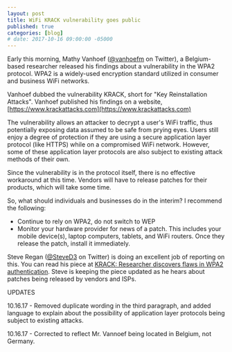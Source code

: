 ```yaml
---
layout: post
title: WiFi KRACK vulnerability goes public
published: true
categories: [blog]
# date: 2017-10-16 09:00:00 -05000
---
```


Early this morning, Mathy Vanhoef ([@vanhoefm](https://www.twitter.com/vanhoefm) on Twitter), a Belgium-based researcher released his findings about a vulnerability in the WPA2 protocol.  WPA2 is a widely-used encryption standard utilized in consumer and business WiFi networks.  

Vanhoef dubbed the vulnerability KRACK, short for "Key Reinstallation Attacks".  Vanhoef published his findings on a website, [https://www.krackattacks.com](https://www.krackattacks.com)

The vulnerability allows an attacker to decrypt a user's WiFi traffic, thus potentially exposing data assumed to be safe from prying eyes.  Users still enjoy a degree of protection if they are using a secure application layer protocol (like HTTPS) while on a compromised WiFi network.  However, some of these application layer protocols are also subject to existing attack methods of their own.

Since the vulnerability is in the protocol itself, there is no effective workaround at this time.  Vendors will have to release patches for their products, which will take some time.

So, what should individuals and businesses do in the interim?  I recommend the following:

- Continue to rely on WPA2, do not switch to WEP
- Monitor your hardware provider for news of a patch.  This includes your mobile device(s), laptop computers, tablets, and WiFi routers.  Once they release the patch, install it immediately.

Steve Regan ([@SteveD3](https://www.twitter.com/SteveD3) on Twitter) is doing an excellent job of reporting on this.  You can read his piece at [KRACK: Researcher discovers flaws in WPA2 authentication](https://www.csoonline.com/article/3233290/security/krack-researcher-discovers-flaws-in-wpa2-authentication.html).  Steve is keeping the piece updated as he hears about patches being released by vendors and ISPs.

<div class="postrevised">
UPDATES
<p>10.16.17 - Removed duplicate wording in the third paragraph, and added language to explain about the possibility of application layer protocols being subject to existing attacks.</p>

<p>10.16.17 - Corrected to reflect Mr. Vannoef being located in Belgium, not Germany.</p>
</div>
